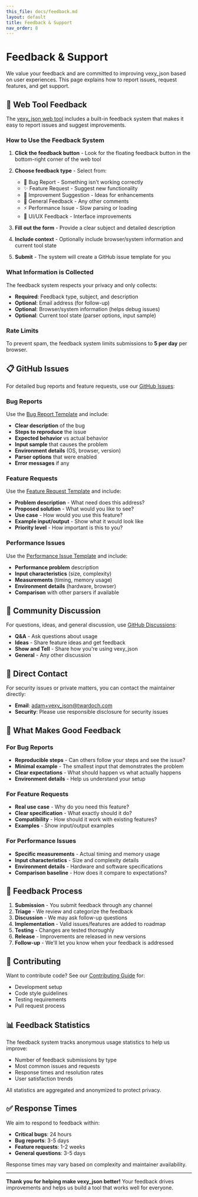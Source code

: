 ```yaml
---
this_file: docs/feedback.md
layout: default
title: Feedback & Support
nav_order: 8
---
```


# Feedback & Support

We value your feedback and are committed to improving vexy_json based on user experiences. This page explains how to report issues, request features, and get support.

## 🔧 Web Tool Feedback

The [vexy_json web tool](tool.html) includes a built-in feedback system that makes it easy to report issues and suggest improvements.

### How to Use the Feedback System

1. **Click the feedback button** - Look for the floating feedback button in the bottom-right corner of the web tool
2. **Choose feedback type** - Select from:
   - 🐛 Bug Report - Something isn't working correctly
   - ✨ Feature Request - Suggest new functionality
   - 🔧 Improvement Suggestion - Ideas for enhancements
   - 💬 General Feedback - Any other comments
   - ⚡ Performance Issue - Slow parsing or loading
   - 🎨 UI/UX Feedback - Interface improvements

3. **Fill out the form** - Provide a clear subject and detailed description
4. **Include context** - Optionally include browser/system information and current tool state
5. **Submit** - The system will create a GitHub issue template for you

### What Information is Collected

The feedback system respects your privacy and only collects:

- **Required**: Feedback type, subject, and description
- **Optional**: Email address (for follow-up)
- **Optional**: Browser/system information (helps debug issues)
- **Optional**: Current tool state (parser options, input sample)

### Rate Limits

To prevent spam, the feedback system limits submissions to **5 per day** per browser.

## 📋 GitHub Issues

For detailed bug reports and feature requests, use our [GitHub Issues](https://github.com/twardoch/vexy_json/issues):

### Bug Reports

Use the [Bug Report Template](https://github.com/twardoch/vexy_json/issues/new?template=bug_report.md) and include:

- **Clear description** of the bug
- **Steps to reproduce** the issue
- **Expected behavior** vs actual behavior
- **Input sample** that causes the problem
- **Environment details** (OS, browser, version)
- **Parser options** that were enabled
- **Error messages** if any

### Feature Requests

Use the [Feature Request Template](https://github.com/twardoch/vexy_json/issues/new?template=feature_request.md) and include:

- **Problem description** - What need does this address?
- **Proposed solution** - What would you like to see?
- **Use case** - How would you use this feature?
- **Example input/output** - Show what it would look like
- **Priority level** - How important is this to you?

### Performance Issues

Use the [Performance Issue Template](https://github.com/twardoch/vexy_json/issues/new?template=performance_issue.md) and include:

- **Performance problem** description
- **Input characteristics** (size, complexity)
- **Measurements** (timing, memory usage)
- **Environment details** (hardware, browser)
- **Comparison** with other parsers if available

## 💬 Community Discussion

For questions, ideas, and general discussion, use [GitHub Discussions](https://github.com/twardoch/vexy_json/discussions):

- **Q&A** - Ask questions about usage
- **Ideas** - Share feature ideas and get feedback
- **Show and Tell** - Share how you're using vexy_json
- **General** - Any other discussion

## 📧 Direct Contact

For security issues or private matters, you can contact the maintainer directly:

- **Email**: adam+vexy_json@twardoch.com
- **Security**: Please use responsible disclosure for security issues

## 🎯 What Makes Good Feedback

### For Bug Reports

- **Reproducible steps** - Can others follow your steps and see the issue?
- **Minimal example** - The smallest input that demonstrates the problem
- **Clear expectations** - What should happen vs what actually happens
- **Environment details** - Help us understand your setup

### For Feature Requests

- **Real use case** - Why do you need this feature?
- **Clear specification** - What exactly should it do?
- **Compatibility** - How should it work with existing features?
- **Examples** - Show input/output examples

### For Performance Issues

- **Specific measurements** - Actual timing and memory usage
- **Input characteristics** - Size and complexity details
- **Environment details** - Hardware and software specifications
- **Comparison baseline** - How does it compare to expectations?

## 🔄 Feedback Process

1. **Submission** - You submit feedback through any channel
2. **Triage** - We review and categorize the feedback
3. **Discussion** - We may ask follow-up questions
4. **Implementation** - Valid issues/features are added to roadmap
5. **Testing** - Changes are tested thoroughly
6. **Release** - Improvements are released in new versions
7. **Follow-up** - We'll let you know when your feedback is addressed

## 🚀 Contributing

Want to contribute code? See our [Contributing Guide](contributing.html) for:

- Development setup
- Code style guidelines
- Testing requirements
- Pull request process

## 📊 Feedback Statistics

The feedback system tracks anonymous usage statistics to help us improve:

- Number of feedback submissions by type
- Most common issues and requests
- Response times and resolution rates
- User satisfaction trends

All statistics are aggregated and anonymized to protect privacy.

## ✅ Response Times

We aim to respond to feedback within:

- **Critical bugs**: 24 hours
- **Bug reports**: 3-5 days
- **Feature requests**: 1-2 weeks
- **General questions**: 3-5 days

Response times may vary based on complexity and maintainer availability.

---

**Thank you for helping make vexy_json better!** Your feedback drives improvements and helps us build a tool that works well for everyone.